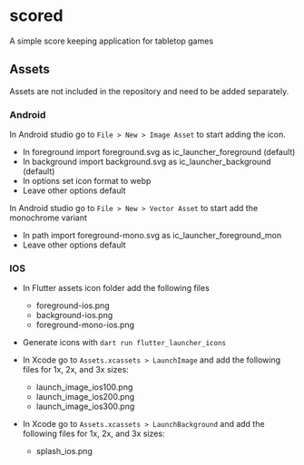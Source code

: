 # scored

A simple score keeping application for tabletop games

## Assets

Assets are not included in the repository and need to be added separately.

### Android

In Android studio go to `File > New > Image Asset` to start adding the icon.

- In foreground import foreground.svg as ic_launcher_foreground (default)
- In background import background.svg as ic_launcher_background (default)
- In options set icon format to webp
- Leave other options default

In Android studio go to `File > New > Vector Asset` to start add the monochrome variant
- In path import foreground-mono.svg as ic_launcher_foreground_mon
- Leave other options default

### IOS

- In Flutter assets icon folder add the following files
  - foreground-ios.png
  - background-ios.png
  - foreground-mono-ios.png
- Generate icons with `dart run flutter_launcher_icons`

- In Xcode go to `Assets.xcassets > LaunchImage` and add the following files for 1x, 2x, and 3x sizes:
  - launch_image_ios100.png
  - launch_image_ios200.png
  - launch_image_ios300.png

- In Xcode go to `Assets.xcassets > LaunchBackground` and add the following files for 1x, 2x, and 3x sizes:
  - splash_ios.png
